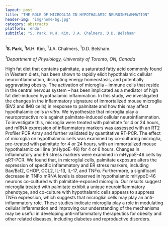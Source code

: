```yaml
---
layout: post
title: "THE ROLE OF MICROGLIA IN HYPOTHALAMIC NEUROINFLAMMATION"
header-img: "img/home-bg.jpg"
category: abstracts
platform: 'endo'
subtitle: "S. Park, M.H. Kim, J.A. Chalmers, D.D. Belsham"
---
```

<sup>1</sup>**S. Park**, <sup>1</sup>M.H. Kim, <sup>1</sup>J.A. Chalmers, <sup>1</sup>D.D. Belsham.

_<sup>1</sup>Department of Physiology, University of Toronto, ON, Canada_

High fat diet that contains palmitate, a saturated fatty acid commonly
found in Western diets, has been shown to rapidly elicit hypothalamic
cellular neuroinflammation, disrupting energy homeostasis, and
potentially aggravating obesity. The activation of microglia – immune
cells that reside in the central nervous system – has been implicated as
a mediator of high fat diet-induced hypothalamic inflammation. In this
study, we investigated the changes in the inflammatory signature of
immortalized mouse microglia (BV2 and IMG cells) in response to
palmitate and how this may affect hypothalamic cells *in vitro*. We
hypothesize that microglia play a neuroprotective role against
palmitate-induced cellular neuroinflammation. To investigate this,
microglia were treated with palmitate for 4 or 24 hours, and mRNA
expression of inflammatory markers was assessed with an RT2 Profiler PCR
Array and further validated by quantitative RT-PCR. The effect of
microglia on hypothalamic cells was examined by co-culturing microglia,
pre-treated with palmitate for 4 or 24 hours, with an immortalized mouse
hypothalamic cell line (mHypoE-46) for 4 or 6 hours. Changes in
inflammatory and ER stress markers were examined in mHypoE-46 cells by
qRT-PCR. We found that, in microglial cells, palmitate exposure alters
the expression of specific inflammatory and ER stress markers, including
Bax/Bcl2, CHOP, CCL2, IL-13, IL-17, and TNFα. Furthermore, a significant
decrease in TNFα mRNA levels is observed in hypothalamic mHypoE-46
neurons co-cultured with palmitate-exposed microglia. Our results
suggest microglia treated with palmitate exhibit a unique
neuroinflammatory phenotype, and co-culture with hypothalamic cells
appears to suppress TNFα expression, which suggests that microglial
cells may play an anti-inflammatory role. These studies indicate
microglia play a role in modulating cellular inflammation and improving
our understanding of the mechanisms may be useful in developing
anti-inflammatory therapeutics for obesity and other related diseases,
including diabetes and reproductive disorders.
